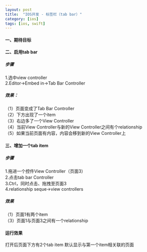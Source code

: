 ```yaml
---
layout: post
title:  "IOS开发 - 标签栏（tab bar）"
category: [ios]
tags: [ios, swift]
---
```


#### 一、期待目标

<!-- more -->

#### 二、启用tab bar
##### 步骤
1.选中view controller  
2.Editor->Embed in->Tab Bar Controller  
##### 效果：  
（1）页面变成了Tab Bar Controller  
（2）下方出现了一个item  
（3）右边多了一个View Controller  
（4）当前View Controller与新的View Controller之间有个relationship  
（5）如果当前页面有内容，内容会移到新的View Controller上  

#### 三、增加一个tab item
##### 步骤
1.拖进一个控件View Controller（页面3）  
2.点击tab bar Controller  
3.Ctrl，同时点击、拖拽至页面3  
4.relationship seque->view controllers  
##### 效果
（1）页面1有两个item  
（3）页面1与页面3之间有一个relationship  

#### 运行效果
打开后页面下方有2个tab item
默认显示与第一个item相关联的页面
